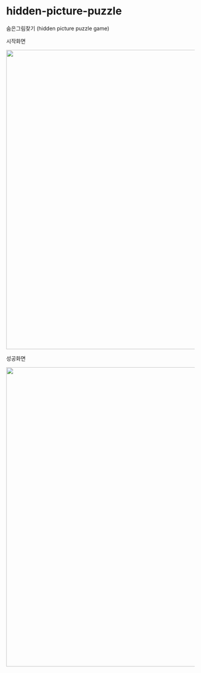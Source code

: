 # hidden-picture-puzzle
숨은그림찾기 (hidden picture puzzle game)  
  

<p>시작화면</p>
<img src="https://user-images.githubusercontent.com/82524095/233352699-f60827dc-78f3-48d1-9076-58c9f23aecce.jpg" style="width: 800px">


<p>성공화면</p>
<img src="https://user-images.githubusercontent.com/82524095/233347041-dd7df742-7f4a-45c1-bc8f-a2cf00aabe4d.jpg" style="width: 800px">
